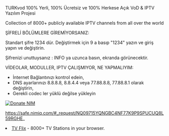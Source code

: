TURKvod
100% Yerli, 100% Ücretsiz ve 100% Herkese Açık
VoD & IPTV Yazılım Projesi

Collection of 8000+ publicly available IPTV channels from all over the world


ŞİFRELİ BÖLÜMLERE GİREMİYORSANIZ:

Standart şifre 1234 dür.
Değiştirmek için 9 a basıp "1234" yazın ve giriş yapın ve değiştirin.

Şifrenizi unuttuysanız : INFO ya uzunca basın, ekranda görünecektir.



VİDEOLAR, MODULLER, IPTV ÇALIŞMIYOR, NE YAPMALIYIM:

- İnternet Bağlantınızı kontrol edein,
- DNS ayarlarınızı 8.8.8.8, 8.8.4.4 veya 77.88.8.8, 77.88.8.1 olarak değiştirin,
- Gerekli codec ler yüklü değilse yükleyin

<p><a href="https://safe.nimiq.com/#_request/NQ09715YQNGBC4NF77K9P9SPUCUQ8L59RGHE_" rel="nofollow"><img src="https://camo.githubusercontent.com/5c9509625acb1259331ddd03a23e3e53a18778ca/68747470733a2f2f7777772e6e696d69712e636f6d2f6163636570742d646f6e6174696f6e732f696d672f646f6e6174696f6e42746e496d672f676f6c642d736d616c6c2e737667" alt="Donate NIM" data-canonical-src="https://www.nimiq.com/accept-donations/img/donationBtnImg/gold-small.svg" style="max-width:100%;"></a></p>

https://safe.nimiq.com/#_request/NQ09715YQNGBC4NF77K9P9SPUCUQ8L59RGHE_

<li><a href="https://tvflix.co" rel="nofollow">TV Flix</a> - 8000+ TV Stations in your browser.</li>

